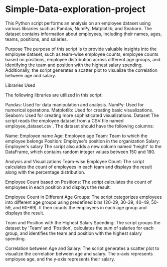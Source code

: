 # Simple-Data-exploration-project

This Python script performs an analysis on an employee dataset using various libraries such as Pandas, NumPy, Matplotlib, and Seaborn. The dataset contains information about employees, including their names, ages, teams, positions, and salaries.

Purpose
The purpose of this script is to provide valuable insights into the employee dataset, such as team-wise employee counts, employee counts based on positions, employee distribution across different age groups, and identifying the team and position with the highest salary spending. Additionally, the script generates a scatter plot to visualize the correlation between age and salary.

Libraries Used

The following libraries are utilized in this script:

Pandas: Used for data manipulation and analysis.
NumPy: Used for numerical operations.
Matplotlib: Used for creating basic visualizations.
Seaborn: Used for creating more sophisticated visualizations.
Dataset
The script reads the employee dataset from a CSV file named employee_dataset.csv . The dataset should have the following columns:

Name: Employee name
Age: Employee age
Team: Team to which the employee belongs
Position: Employee's position in the organization
Salary: Employee's salary
The script also adds a new column named 'height' to the DataFrame, which contains random integer values between 150 and 180.

Analysis and Visualizations
Team-wise Employee Count:
The script calculates the count of employees in each team and displays the result along with the percentage distribution.

Employee Count based on Positions:
The script calculates the count of employees in each position and displays the result.

Employee Count in Different Age Groups:
The script categorizes employees into different age groups using predefined bins (20-29, 30-39, 40-49, 50-59, and 60-69). It then counts the employees in each age group and displays the result.

Team and Position with the Highest Salary Spending:
The script groups the dataset by 'Team' and 'Position', calculates the sum of salaries for each group, and identifies the team and position with the highest salary spending.

Correlation between Age and Salary:
The script generates a scatter plot to visualize the correlation between age and salary. The x-axis represents employee age, and the y-axis represents their salary.
